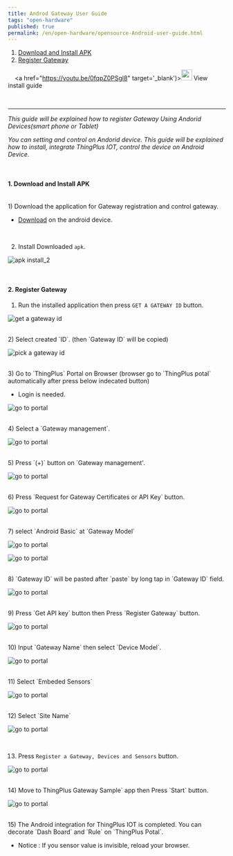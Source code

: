```yaml
---
title: Androd Gateway User Guide
tags: "open-hardware"
published: true
permalink: /en/open-hardware/opensource-Android-user-guide.html
---
```


1. [Download and Install APK](#id-inatall)
2. [Register Gateway](#id-register)

&nbsp; &nbsp;  <a href="https://youtu.be/0fqpZ0PSgl8" target='_blank')><img src='/assets/youtube.png' width='25px' height='25px'> View install guide </a>


<br/>

---

_This guide will be explained how to register Gateway Using Andorid Devices(smart phone or Tablet)_

_You can setting and control on Andorid device. This guide will be explained how to install, integrate ThingPlus IOT, control the device on Android Device._


<br/>
<div id='id-install'></div>

#### 1. Download and Install APK

<br/>
1) Download the application for Gateway registration and control gateway.

- [Download](/assets/android/android_gateway_v0.8_alpha.apk) on the android device.

<br/>

2) Install Downloaded `apk`.

![apk install_2](/assets/android/guide_18.png)

<div id='id-register'></div>
<br/>

#### 2. Register Gateway

1) Run the installed application then press `GET A GATEWAY ID` button.

![get a gateway id](/assets/android/guide_03.png)

<br/>
2) Select created `ID`. (then `Gateway ID` will be copied)

![pick a gateway id](/assets/android/guide_04.png)

<br/>
3) Go to `ThingPlus` Portal on Browser (browser go to `ThingPlus potal` automatically after press below indecated button)

- Login is needed.

![go to portal](/assets/android/guide_05.png)

<br/>
4) Select a `Gateway management`.

![go to portal](/assets/android/guide_06.png)

<br/>
5) Press `(+)` button on `Gateway management'.

![go to portal](/assets/android/guide_07.png)

<br/>
6) Press `Request for Gateway Certificates or API Key` button.

![go to portal](/assets/android/guide_08.png)

<br/>
7) select `Android Basic` at `Gateway Model` 

![go to portal](/assets/android/guide_09.png)

![go to portal](/assets/android/guide_10.png)

<br/>
8) `Gateway ID` will be pasted after `paste` by long tap in `Gateway ID` field.

![go to portal](/assets/android/guide_11.png)

<br/>
9) Press `Get API key` button then Press `Register Gateway` button.  

![go to portal](/assets/android/guide_12.png)

<br/>
10) Input `Gateway Name` then select `Device Model`.

![go to portal](/assets/android/guide_13.png)

<br/>
11) Select `Embeded Sensors`

![go to portal](/assets/android/guide_14.png)

<br/>
12) Select `Site Name`

![go to portal](/assets/android/guide_15.png)

<br/>

13) Press `Register a Gateway, Devices and Sensors` button.

![go to portal](/assets/android/guide_16.png)

<br/>
14) Move to ThingPlus Gateway Sample` app then Press `Start` button.

![go to portal](/assets/android/guide_17.png)

<br/>
15) The Android integration for ThingPlus IOT is completed. You can decorate `Dash Board` and `Rule` on `ThingPlus Potal`.

- Notice : If you sensor value is invisible, reload your browser.



<div class='scrolltop'>
    <div class='scroll icon'><i class="fa fa-arrow-circle-up"></i></div>
</div>